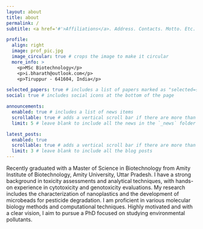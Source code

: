 ```yaml
---
layout: about
title: about
permalink: /
subtitle: <a href='#'>Affiliations</a>. Address. Contacts. Motto. Etc.

profile:
  align: right
  image: prof_pic.jpg
  image_circular: true # crops the image to make it circular
  more_info: >
    <p>MSc Biotechnology</p>
    <p>i.bharath@outlook.com</p>
    <p>Tiruppur - 641604, India</p>

selected_papers: true # includes a list of papers marked as "selected={true}"
social: true # includes social icons at the bottom of the page

announcements:
  enabled: true # includes a list of news items
  scrollable: true # adds a vertical scroll bar if there are more than 3 news items
  limit: 5 # leave blank to include all the news in the `_news` folder

latest_posts:
  enabled: true
  scrollable: true # adds a vertical scroll bar if there are more than 3 new posts items
  limit: 3 # leave blank to include all the blog posts
---
```


Recently graduated with a Master of Science in Biotechnology from Amity Institute of Biotechnology, Amity University, Uttar Pradesh. I have a strong background in toxicity assessments and analytical techniques, with hands-on experience in cytotoxicity and genotoxicity evaluations. My research includes the characterization of nanoplastics and the development of microbeads for pesticide degradation. I am proficient in various molecular biology methods and computational techniques. Highly motivated and with a clear vision, I aim to pursue a PhD focused on studying environmental pollutants.
